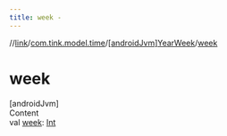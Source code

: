 ```yaml
---
title: week -
---
```

//[link](../../index.md)/[com.tink.model.time](../index.md)/[[androidJvm]YearWeek](index.md)/[week](week.md)



# week  
[androidJvm]  
Content  
val [week](week.md): [Int](https://kotlinlang.org/api/latest/jvm/stdlib/kotlin/-int/index.html)  



